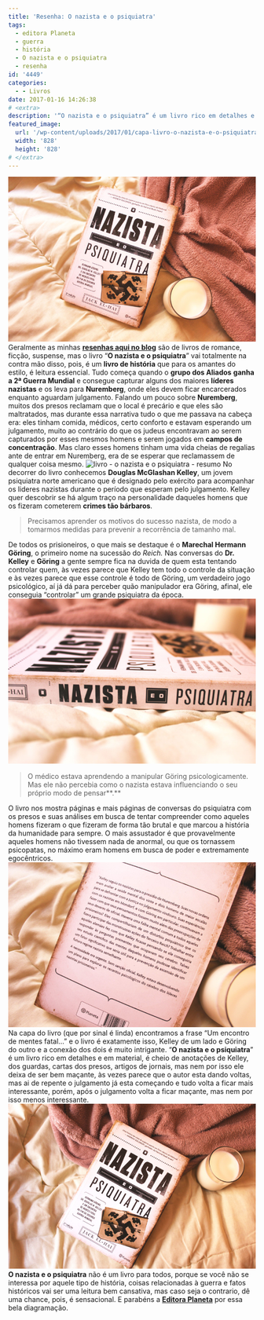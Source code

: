 ```yaml
---
title: 'Resenha: O nazista e o psiquiatra'
tags:
  - editora Planeta
  - guerra
  - história
  - O nazista e o psiquiatra
  - resenha
id: '4449'
categories:
  - - Livros
date: 2017-01-16 14:26:38
# <extra>
description: '“O nazista e o psiquiatra” é um livro rico em detalhes e em material, é cheio de anotações de Kelley, dos guardas, cartas dos presos, artigos de jornais, mas nem por isso ele deixa de ser bem maçante, às vezes parece que o autor esta dando voltas, mas ai de repente o julgamento já esta começando e tudo volta a ficar mais interessante, porém, após o julgamento volta a ficar maçante, mas nem por isso menos interessante.'
featured_image: 
  url: '/wp-content/uploads/2017/01/capa-livro-o-nazista-e-o-psiquiatra.jpg'
  width: '828'
  height: '828'
# </extra>
---
```


![Resenha - O nazista e o psiquiatra ](/wp-content/uploads/2017/01/capa-livro-o-nazista-e-o-psiquiatra.jpg) Geralmente as minhas [**resenhas aqui no blog**](http://natalia.blog.br/resenhas-livros/) são de livros de romance, ficção, suspense, mas o livro “**O nazista e o psiquiatra**” vai totalmente na contra mão disso, pois, é um **livro de história** que para os amantes do estilo, é leitura essencial. Tudo começa quando o **grupo dos Aliados** **ganha a 2ª Guerra Mundial** e consegue capturar alguns dos maiores **líderes nazistas** e os leva para **Nuremberg**, onde eles devem ficar encarcerados enquanto aguardam julgamento. Falando um pouco sobre **Nuremberg**, muitos dos presos reclamam que o local é precário e que eles são maltratados, mas durante essa narrativa tudo o que me passava na cabeça era: eles tinham comida, médicos, certo conforto e estavam esperando um julgamento, muito ao contrário do que os judeus encontravam ao serem capturados por esses mesmos homens e serem jogados em **campos de concentração**. Mas claro esses homens tinham uma vida cheias de regalias ante de entrar em Nuremberg, era de se esperar que reclamassem de qualquer coisa mesmo. ![livro - o nazista e o psiquiatra - resumo](/wp-content/uploads/2017/01/páginas-livro-o-nazista-e-o-psiquiatra.jpg) No decorrer do livro conhecemos **Douglas McGlashan Kelley**, um jovem psiquiatra norte americano que é designado pelo exército para acompanhar os lideres nazistas durante o período que esperam pelo julgamento. Kelley quer descobrir se há algum traço na personalidade daqueles homens que os fizeram cometerem **crimes tão bárbaros**.

> Precisamos aprender os motivos do sucesso nazista, de modo a tomarmos medidas para prevenir a recorrência de tamanho mal.

De todos os prisioneiros, o que mais se destaque é o **Marechal Hermann Göring**, o primeiro nome na sucessão do _Reich._ Nas conversas do **Dr. Kelley** e **Göring** a gente sempre fica na duvida de quem esta tentando controlar quem, às vezes parece que Kelley tem todo o controle da situação e às vezes parece que esse controle é todo de Göring, um verdadeiro jogo psicológico, aí já dá para perceber quão manipulador era Göring, afinal, ele conseguia “controlar” um grande psiquiatra da época. ![resenha do livro - o nazista e o psiquiatra ](/wp-content/uploads/2017/01/lombada-do-livro-o-nazista-e-o-psiquiatra.jpg)

> O médico estava aprendendo a manipular Göring psicologicamente. Mas ele não percebia como o nazista estava influenciando o seu próprio modo de pensar**.**

O livro nos mostra páginas e mais páginas de conversas do psiquiatra com os presos e suas análises em busca de tentar compreender como aqueles homens fizeram o que fizeram de forma tão brutal e que marcou a história da humanidade para sempre. O mais assustador é que provavelmente aqueles homens não tivessem nada de anormal, ou que os tornassem psicopatas, no máximo eram homens em busca de poder e extremamente egocêntricos. ![resumo do livro - o nazista e o psiquiatra ](/wp-content/uploads/2017/01/contra-capa-livro-o-nazista-e-o-psiquiatra.jpg) Na capa do livro (que por sinal é linda) encontramos a frase “Um encontro de mentes fatal...” e o livro é exatamente isso, Kelley de um lado e Göring do outro e a conexão dos dois é muito intrigante. “**O nazista e o psiquiatra**” é um livro rico em detalhes e em material, é cheio de anotações de Kelley, dos guardas, cartas dos presos, artigos de jornais, mas nem por isso ele deixa de ser bem maçante, às vezes parece que o autor esta dando voltas, mas ai de repente o julgamento já esta começando e tudo volta a ficar mais interessante, porém, após o julgamento volta a ficar maçante, mas nem por isso menos interessante. ![livro - o nazista e o psiquiatra - resenha](/wp-content/uploads/2017/01/resenha-o-nazista-e-o-psiquiatra.jpg) **O nazista e o psiquiatra** não é um livro para todos, porque se você não se interessa por aquele tipo de história, coisas relacionadas à guerra e fatos históricos vai ser uma leitura bem cansativa, mas caso seja o contrario, dê uma chance, pois, é sensacional. E parabéns a [**Editora Planeta**](http://www.planetadelivros.com.br/) por essa bela diagramação.
